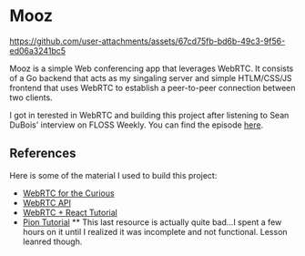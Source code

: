 # Mooz


https://github.com/user-attachments/assets/67cd75fb-bd6b-49c3-9f56-ed06a3241bc5


Mooz is a simple Web conferencing app that leverages WebRTC. It consists of a Go backend that acts as my singaling server
and simple HTLM/CSS/JS frontend that uses WebRTC to establish a peer-to-peer connection between two clients.

I got in terested in WebRTC and building this project after listening to Sean DuBois' interview on FLOSS
Weekly. You can find the episode [here](https://hackaday.com/2024/01/17/floss-weekly-episode-766-webrtc-the-hack-that-connects-everyone-to-everything/).


## References
Here is some of the material I used to build this project:
- [WebRTC for the Curious](https://webrtcforthecurious.com/)
- [WebRTC API](https://developer.mozilla.org/en-US/docs/Web/API/WebRTC_API)
- [WebRTC + React Tutorial](https://medium.com/securemeeting/getting-web-development-right-webrtc-tutorial-golang-and-react-2c87a6eaf3ff)
- [Pion Tutorial](https://www.videosdk.live/developer-hub/media-server/pion-webrtc#step-1-get-started-with-maingo)
** This last resource is actually quite bad...I spent a few hours on it until I realized it was incomplete and not functional. Lesson leanred though.
